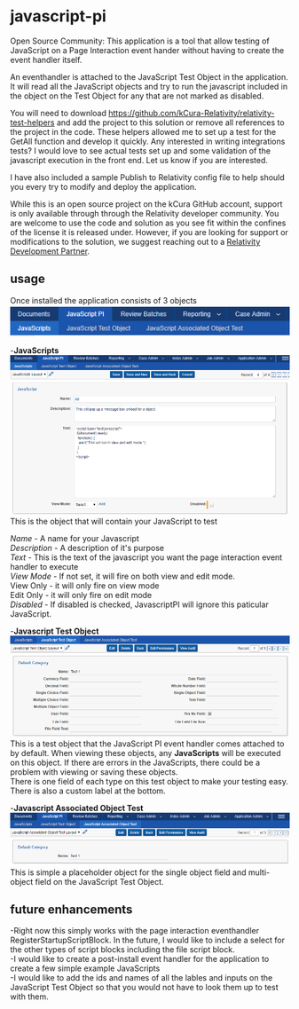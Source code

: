 # javascript-pi
Open Source Community: This application is a tool that allow testing of JavaScript on a Page Interaction event hander without having to create the event handler itself.

An eventhandler is attached to the JavaScript Test Object in the application.  It will read all the JavaScript objects and try to run the javascript included in the object on the Test Object for any that are not marked as disabled.

You will need to download https://github.com/kCura-Relativity/relativity-test-helpers and add the project to this solution or remove all references to the project in the code.  These helpers allowed me to set up a test for the GetAll function and develop it quickly.  Any interested in writing integrations tests?  I would love to see actual tests set up and some validation of the javascript execution in the front end. Let us know if you are interested.

I have also included a sample Publish to Relativity config file to help should you every try to modify and deploy the application.

While this is an open source project on the kCura GitHub account, support is only available through through the Relativity developer community. You are welcome to use the code and solution as you see fit within the confines of the license it is released under. However, if you are looking for support or modifications to the solution, we suggest reaching out to a [Relativity Development Partner](https://www.kcura.com/relativity/ediscovery-resources/ecosystem).

## usage
Once installed the application consists of 3 objects  
![3objects](https://github.com/kCura-Relativity/javascript-pi/blob/master/documentation/images/3objects.png)  

  -**JavaScripts**  
  ![3objects](https://github.com/kCura-Relativity/javascript-pi/blob/master/documentation/images/javascriptobject.png)  
  This is the object that will contain your JavaScript to test  
  
  *Name* - A name for your Javascript  
  *Description* - A description of it's purpose  
  *Text* - This is the text of the javascript you want the page interaction event handler to execute  
  *View Mode* - If not set, it will fire on both view and edit mode.  
	View Only - it will only fire on view mode  
	Edit Only - it will only fire on edit mode  
  *Disabled* - If disabled is checked, JavascriptPI will ignore this paticular JavaScript.  
  
  -**Javascript Test Object**  
  ![TestOjbect](https://github.com/kCura-Relativity/javascript-pi/blob/master/documentation/images/javascripttestobject.png)  
  This is a test object that the JavaScript PI event handler comes attached to by default.  When viewing these objects, any **JavaScripts** will be executed on this object.  If there are errors in the JavaScripts, there could be a problem with viewing or saving these objects.  
  There is one field of each type on this test object to make your testing easy.  There is also a custom label at the bottom.  
  
  -**Javascript Associated Object Test**  
  ![AssociatedObject](https://github.com/kCura-Relativity/javascript-pi/blob/master/documentation/images/javascripttestobjectassociative.png)  
  This is simple a placeholder object for the single object field and multi-object field on the JavaScript Test Object.  
  
  
## future enhancements
-Right now this simply works with the page interaction eventhandler RegisterStartupScriptBlock.  In the future, I would like to include a select for the other types of script blocks including the file script block.  
-I would like to create a post-install event handler for the application to create a few simple example JavaScripts  
-I would like to add the ids and names of all the lables and inputs on the JavaScript Test Object so that you would not have to look them up to test with them.   

